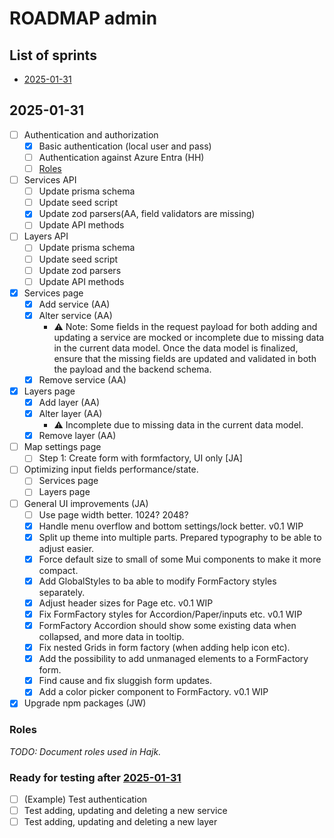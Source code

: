 # ROADMAP admin

## List of sprints

- [2025-01-31](#2025-01-31)

## 2025-01-31

- [ ] Authentication and authorization
  - [x] Basic authentication (local user and pass)
  - [ ] Authentication against Azure Entra (HH)
  - [ ] [Roles](#roles)
- [ ] Services API
  - [ ] Update prisma schema
  - [ ] Update seed script
  - [x] Update zod parsers(AA, field validators are missing)
  - [ ] Update API methods
- [ ] Layers API
  - [ ] Update prisma schema
  - [ ] Update seed script
  - [ ] Update zod parsers
  - [ ] Update API methods
- [x] Services page
  - [x] Add service (AA)
  - [x] Alter service (AA)
    - ⚠️ Note: Some fields in the request payload for both adding and updating a service are mocked or incomplete due to missing data in the current data model. Once the data model is finalized, ensure that the missing fields are updated and validated in both the payload and the backend schema.
  - [x] Remove service (AA)
- [x] Layers page
  - [x] Add layer (AA)
  - [x] Alter layer (AA)
    - ⚠️ Incomplete due to missing data in the current data model.
  - [x] Remove layer (AA)
- [ ] Map settings page
  - [ ] Step 1: Create form with formfactory, UI only [JA]
- [ ] Optimizing input fields performance/state.
  - [ ] Services page
  - [ ] Layers page
- [ ] General UI improvements (JA)
  - [ ] Use page width better. 1024? 2048?
  - [x] Handle menu overflow and bottom settings/lock better. v0.1 WIP
  - [x] Split up theme into multiple parts. Prepared typography to be able to adjust easier.
  - [x] Force default size to small of some Mui components to make it more compact.
  - [x] Add GlobalStyles to ba able to modify FormFactory styles separately.
  - [x] Adjust header sizes for Page etc. v0.1 WIP
  - [x] Fix FormFactory styles for Accordion/Paper/inputs etc. v0.1 WIP
  - [x] FormFactory Accordion should show some existing data when collapsed, and more data in tooltip.
  - [x] Fix nested Grids in form factory (when adding help icon etc).
  - [x] Add the possibility to add unmanaged elements to a FormFactory form.
  - [x] Find cause and fix sluggish form updates.
  - [x] Add a color picker component to FormFactory. v0.1 WIP
- [x] Upgrade npm packages (JW)

### Roles

_TODO: Document roles used in Hajk._

### Ready for testing after [2025-01-31](#2025-01-31)

- [ ] (Example) Test authentication
- [ ] Test adding, updating and deleting a new service
- [ ] Test adding, updating and deleting a new layer
